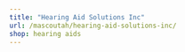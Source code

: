 ```yaml
---
title: "Hearing Aid Solutions Inc"
url: /mascoutah/hearing-aid-solutions-inc/
shop: hearing aids
---
```

